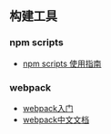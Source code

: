 ## 构建工具
### npm scripts
* [npm scripts 使用指南](http://www.ruanyifeng.com/blog/2016/10/npm_scripts.html)
### webpack
* [webpack入门](https://www.jianshu.com/p/42e11515c10f)
* [webpack中文文档](https://www.webpackjs.com/concepts/)
